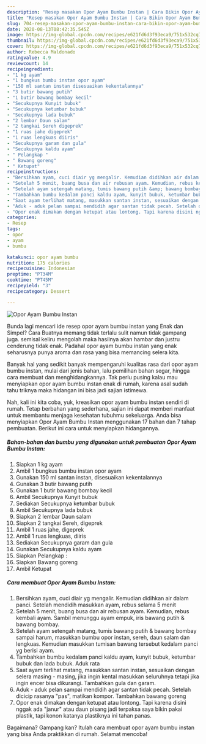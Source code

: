 ```yaml
---
description: "Resep masakan Opor Ayam Bumbu Instan | Cara Bikin Opor Ayam Bumbu Instan Yang Lezat Sekali"
title: "Resep masakan Opor Ayam Bumbu Instan | Cara Bikin Opor Ayam Bumbu Instan Yang Lezat Sekali"
slug: 704-resep-masakan-opor-ayam-bumbu-instan-cara-bikin-opor-ayam-bumbu-instan-yang-lezat-sekali
date: 2020-08-13T08:42:35.545Z
image: https://img-global.cpcdn.com/recipes/e621fd6d3f93eca9/751x532cq70/opor-ayam-bumbu-instan-foto-resep-utama.jpg
thumbnail: https://img-global.cpcdn.com/recipes/e621fd6d3f93eca9/751x532cq70/opor-ayam-bumbu-instan-foto-resep-utama.jpg
cover: https://img-global.cpcdn.com/recipes/e621fd6d3f93eca9/751x532cq70/opor-ayam-bumbu-instan-foto-resep-utama.jpg
author: Rebecca Maldonado
ratingvalue: 4.9
reviewcount: 14
recipeingredient:
- "1 kg ayam"
- "1 bungkus bumbu instan opor ayam"
- "150 ml santan instan disesuaikan kekentalannya"
- "3 butir bawang putih"
- "1 butir bawang bombay kecil"
- "Secukupnya Kunyit bubuk"
- "Secukupnya ketumbar bubuk"
- "Secukupnya lada bubuk"
- "2 lembar Daun salam"
- "2 tangkai Sereh digeprek"
- "1 ruas jahe digeprek"
- "1 ruas lengkuas diiris"
- "Secukupnya garam dan gula"
- "Secukupnya kaldu ayam"
- " Pelangkap "
- " Bawang goreng"
- " Ketupat"
recipeinstructions:
- "Bersihkan ayam, cuci diair yg mengalir. Kemudian didihkan air dalam panci. Setelah mendidih masukkan ayam, rebus selama 5 menit"
- "Setelah 5 menit, buang busa dan air rebusan ayam. Kemudian, rebus kembali ayam. Sambil menunggu ayam empuk, iris bawang putih &amp; bawang bombay."
- "Setelah ayam setengah matang, tumis bawang putih &amp; bawang bombay sampai harum, masukkan bumbu opor instan, sereh, daun salam dan lengkuas. Kemudian masukkan tumisan bawang tersebut kedalam panci yg berisi ayam."
- "Tambahkan bumbu kedalam panci kaldu ayam, kunyit bubuk, ketumbar bubuk dan lada bubuk. Aduk rata"
- "Saat ayam terlihat matang, masukkan santan instan, sesuaikan dengan selera masing - masing, jika ingin kental masukkan seluruhnya tetapi jika ingin encer bisa dikurangi. Tambahkan gula dan garam."
- "Aduk - aduk pelan sampai mendidih agar santan tidak pecah. Setelah dicicip rasanya &#34;pas&#34;, matikan kompor. Tambahkan bawang goreng"
- "Opor enak dimakan dengan ketupat atau lontong. Tapi karena disini nggak ada &#34;janur&#34; atau daun pisang jadi terpaksa saya bikin pakai plastik, tapi konon katanya plastiknya ini tahan panas."
categories:
- Resep
tags:
- opor
- ayam
- bumbu

katakunci: opor ayam bumbu 
nutrition: 175 calories
recipecuisine: Indonesian
preptime: "PT34M"
cooktime: "PT45M"
recipeyield: "3"
recipecategory: Dessert

---
```



![Opor Ayam Bumbu Instan](https://img-global.cpcdn.com/recipes/e621fd6d3f93eca9/751x532cq70/opor-ayam-bumbu-instan-foto-resep-utama.jpg)

Bunda lagi mencari ide resep opor ayam bumbu instan yang Enak dan Simpel? Cara Buatnya memang tidak terlalu sulit namun tidak gampang juga. semisal keliru mengolah maka hasilnya akan hambar dan justru cenderung tidak enak. Padahal opor ayam bumbu instan yang enak seharusnya punya aroma dan rasa yang bisa memancing selera kita.

Banyak hal yang sedikit banyak mempengaruhi kualitas rasa dari opor ayam bumbu instan, mulai dari jenis bahan, lalu pemilihan bahan segar, hingga cara membuat dan menghidangkannya. Tak perlu pusing kalau mau menyiapkan opor ayam bumbu instan enak di rumah, karena asal sudah tahu triknya maka hidangan ini bisa jadi sajian istimewa.




Nah, kali ini kita coba, yuk, kreasikan opor ayam bumbu instan sendiri di rumah. Tetap berbahan yang sederhana, sajian ini dapat memberi manfaat untuk membantu menjaga kesehatan tubuhmu sekeluarga. Anda bisa menyiapkan Opor Ayam Bumbu Instan menggunakan 17 bahan dan 7 tahap pembuatan. Berikut ini cara untuk menyiapkan hidangannya.

<!--inarticleads1-->

##### Bahan-bahan dan bumbu yang digunakan untuk pembuatan Opor Ayam Bumbu Instan:

1. Siapkan 1 kg ayam
1. Ambil 1 bungkus bumbu instan opor ayam
1. Gunakan 150 ml santan instan, disesuaikan kekentalannya
1. Gunakan 3 butir bawang putih
1. Gunakan 1 butir bawang bombay kecil
1. Ambil Secukupnya Kunyit bubuk
1. Sediakan Secukupnya ketumbar bubuk
1. Ambil Secukupnya lada bubuk
1. Siapkan 2 lembar Daun salam
1. Siapkan 2 tangkai Sereh, digeprek
1. Ambil 1 ruas jahe, digeprek
1. Ambil 1 ruas lengkuas, diiris
1. Sediakan Secukupnya garam dan gula
1. Gunakan Secukupnya kaldu ayam
1. Siapkan  Pelangkap :
1. Siapkan  Bawang goreng
1. Ambil  Ketupat




<!--inarticleads2-->

##### Cara membuat Opor Ayam Bumbu Instan:

1. Bersihkan ayam, cuci diair yg mengalir. Kemudian didihkan air dalam panci. Setelah mendidih masukkan ayam, rebus selama 5 menit
1. Setelah 5 menit, buang busa dan air rebusan ayam. Kemudian, rebus kembali ayam. Sambil menunggu ayam empuk, iris bawang putih &amp; bawang bombay.
1. Setelah ayam setengah matang, tumis bawang putih &amp; bawang bombay sampai harum, masukkan bumbu opor instan, sereh, daun salam dan lengkuas. Kemudian masukkan tumisan bawang tersebut kedalam panci yg berisi ayam.
1. Tambahkan bumbu kedalam panci kaldu ayam, kunyit bubuk, ketumbar bubuk dan lada bubuk. Aduk rata
1. Saat ayam terlihat matang, masukkan santan instan, sesuaikan dengan selera masing - masing, jika ingin kental masukkan seluruhnya tetapi jika ingin encer bisa dikurangi. Tambahkan gula dan garam.
1. Aduk - aduk pelan sampai mendidih agar santan tidak pecah. Setelah dicicip rasanya &#34;pas&#34;, matikan kompor. Tambahkan bawang goreng
1. Opor enak dimakan dengan ketupat atau lontong. Tapi karena disini nggak ada &#34;janur&#34; atau daun pisang jadi terpaksa saya bikin pakai plastik, tapi konon katanya plastiknya ini tahan panas.




Bagaimana? Gampang kan? Itulah cara membuat opor ayam bumbu instan yang bisa Anda praktikkan di rumah. Selamat mencoba!
